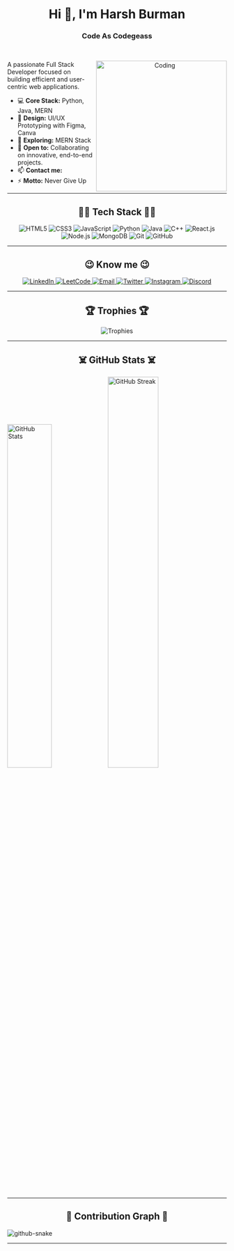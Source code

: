 
<h1 align="center">Hi 👋, I'm Harsh Burman</h1>
<h3 align="center">Code As Codegeass</h3>

<br/>
<div>
<p align="center">
  <img align="right" alt="Coding" width="300" src="https://media.tenor.com/rePDfDWO3XoAAAAd/hacking.gif">
</p>

A passionate Full Stack Developer focused on building efficient and user-centric web applications.

- 💻 **Core Stack:** Python, Java, MERN
- 🎨 **Design:** UI/UX Prototyping with Figma, Canva
- 🌱 **Exploring:** MERN Stack
- 🤝 **Open to:** Collaborating on innovative, end-to-end projects.
- 📫 **Contact me:** 
- ⚡ **Motto:** Never Give Up
</div>


---

<h2 align="center">🧑‍💻 Tech Stack 👨‍💻</h2>
<p align="center">
  <img src="https://img.shields.io/badge/HTML5-E34F26?style=for-the-badge&logo=html5&logoColor=white" alt="HTML5" />
  <img src="https://img.shields.io/badge/CSS3-1572B6?style=for-the-badge&logo=css3&logoColor=white" alt="CSS3" />
  <img src="https://img.shields.io/badge/JavaScript-F7DF1E?style=for-the-badge&logo=javascript&logoColor=black" alt="JavaScript" />
  <img src="https://img.shields.io/badge/Python-3776AB?style=for-the-badge&logo=python&logoColor=white" alt="Python" />
  <img src="https://img.shields.io/badge/Java-007396?style=for-the-badge&logo=java&logoColor=white" alt="Java" />
  <img src="https://img.shields.io/badge/C%2B%2B-00599C?style=for-the-badge&logo=c%2B%2B&logoColor=white" alt="C++" />
  <img src="https://img.shields.io/badge/React-20232A?style=for-the-badge&logo=react&logoColor=61DAFB" alt="React.js" />
  <img src="https://img.shields.io/badge/Node.js-339933?style=for-the-badge&logo=node.js&logoColor=white" alt="Node.js" />
  <img src="https://img.shields.io/badge/MongoDB-47A248?style=for-the-badge&logo=mongodb&logoColor=white" alt="MongoDB" />
  <img src="https://img.shields.io/badge/Git-F05032?style=for-the-badge&logo=git&logoColor=white" alt="Git" />
  <img src="https://img.shields.io/badge/GitHub-100000?style=for-the-badge&logo=github&logoColor=white" alt="GitHub" />
</p>
  
---
  
<h2 align="center">😉 Know me 😉</h2>
<p align="center">
  <a href="https://www.linkedin.com/in/ayushpandey101" target="_blank">
    <img src="https://img.shields.io/badge/LinkedIn-0A66C2?style=for-the-badge&logo=linkedin&logoColor=white" alt="LinkedIn"/>
  </a>
  <a href="https://leetcode.com/ayushpandey101/" target="_blank">
    <img src="https://img.shields.io/badge/LeetCode-FFA116?style=for-the-badge&logo=leetcode&logoColor=black" alt="LeetCode"/>
  </a>
  <a href="mailto:sjas.ayushpandey101@gmail.com" target="_blank">
    <img src="https://img.shields.io/badge/Gmail-D14836?style=for-the-badge&logo=gmail&logoColor=white" alt="Email"/>
  </a>
  <a href="https://twitter.com/ayushpandey_101" target="_blank">
    <img src="https://img.shields.io/badge/Twitter-1DA1F2?style=for-the-badge&logo=twitter&logoColor=white" alt="Twitter"/>
  </a>
  <a href="https://instagram.com/ayushpandey_101" target="_blank">
    <img src="https://img.shields.io/badge/Instagram-E4405F?style=for-the-badge&logo=instagram&logoColor=white" alt="Instagram"/>
  </a>
  <a href="https://discord.com/users/codegeass#8614" target="_blank">
    <img src="https://img.shields.io/badge/Discord-5865F2?style=for-the-badge&logo=discord&logoColor=white" alt="Discord"/>
  </a>
</p>

---

<h2 align="center">🏆 Trophies 🏆</h2>
<p align="center">
  <img src="https://github-profile-trophy.vercel.app/?username=Harsh-Burman&theme=onedark" alt="Trophies"/>
</p>

---

<h2 align="center">☠️ GitHub Stats ☠️</h2>

<picture>
  <source media="(prefers-color-scheme: dark)" srcset="https://github-readme-stats.vercel.app/api?username=Harsh-Burman&show_icons=true&theme=dark">
  <source media="(prefers-color-scheme: light)" srcset="https://github-readme-stats.vercel.app/api?username=Harsh-Burman&show_icons=true&theme=light">
  <img width="45%" alt="GitHub Stats" src="https://github-readme-stats.vercel.app/api?username=Harsh-Burman&show_icons=true">
</picture>
<picture>
  <source media="(prefers-color-scheme: dark)" srcset="https://github-readme-streak-stats.herokuapp.com?user=Harsh-Burman&theme=dark">
  <source media="(prefers-color-scheme: light)" srcset="https://github-readme-streak-stats.herokuapp.com?user=Harsh-Burman&theme=light">
  <img width="48%" alt="GitHub Streak" src="https://github-readme-streak-stats.herokuapp.com?user=Harsh-Burman">
</picture>

---

<h2 align="center">👻 Contribution Graph 👻</h2>

<picture>
  <source media="(prefers-color-scheme: dark)" srcset="https://raw.githubusercontent.com/Harsh-Burman/Harsh-Burman/output/github-snake-dark.svg" />
  <source media="(prefers-color-scheme: light)" srcset="https://raw.githubusercontent.com/Harsh-Burman/Harsh-Burman/output/github-snake.svg" />
  <img alt="github-snake" src="https://raw.githubusercontent.com/Harsh-Burman/Harsh-Burman/output/github-snake.svg" />
</picture>

---

